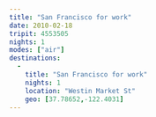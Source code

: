 ```yaml
---
title: "San Francisco for work"
date: 2010-02-18
tripit: 4553505
nights: 1
modes: ["air"]
destinations:
  -
    title: "San Francisco for work"
    nights: 1
    location: "Westin Market St"
    geo: [37.78652,-122.4031]
---
```



